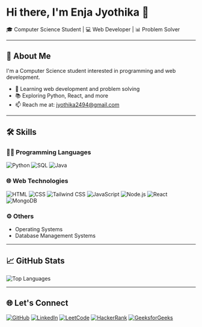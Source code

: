 # Hi there, I'm Enja Jyothika 👋

🎓 Computer Science Student | 💻 Web Developer | 📊 Problem Solver

---

## 🚀 About Me

I'm a Computer Science student interested in programming and web development.  

- 🌱 Learning web development and problem solving
- 📚 Exploring Python, React, and more
- 📫 Reach me at: jyothika2494@gmail.com

---

## 🛠️ Skills

### 👩‍💻 Programming Languages
![Python](https://img.shields.io/badge/Python-yellow?style=flat-square&logo=python)
![SQL](https://img.shields.io/badge/SQL-lightgrey?style=flat-square&logo=mysql)
![Java](https://img.shields.io/badge/Java-orange?style=flat-square&logo=java)

### 🌐 Web Technologies
![HTML](https://img.shields.io/badge/HTML-orange?style=flat-square&logo=html5)
![CSS](https://img.shields.io/badge/CSS-blue?style=flat-square&logo=css3)
![Tailwind CSS](https://img.shields.io/badge/Tailwind_CSS-38B2AC?style=flat-square&logo=tailwind-css&logoColor=white)
![JavaScript](https://img.shields.io/badge/JavaScript-yellow?style=flat-square&logo=javascript)
![Node.js](https://img.shields.io/badge/Node.js-green?style=flat-square&logo=node.js)
![React](https://img.shields.io/badge/React-blue?style=flat-square&logo=react)
![MongoDB](https://img.shields.io/badge/MongoDB-darkgreen?style=flat-square&logo=mongodb)

### ⚙️ Others
- Operating Systems
- Database Management Systems

---

## 📈 GitHub Stats


![Top Languages](https://github-readme-stats.vercel.app/api/top-langs/?username=Enjajyothika&layout=compact&theme=radical)

---

## 🌐 Let's Connect

[![GitHub](https://img.shields.io/badge/GitHub-black?style=flat-square&logo=github)](https://github.com/Enjajyothika)
[![LinkedIn](https://img.shields.io/badge/LinkedIn-blue?style=flat-square&logo=linkedin)](www.linkedin.com/in/enja-jyothika-305298304)
[![LeetCode](https://img.shields.io/badge/LeetCode-orange?style=flat-square&logo=leetcode)](https://leetcode.com/u/EnjaJyothika/)
[![HackerRank](https://img.shields.io/badge/HackerRank-2EC866?style=flat-square&logo=hackerrank)](https://www.hackerrank.com/profile/enjajyothika)
[![GeeksforGeeks](https://img.shields.io/badge/GeeksforGeeks-darkgreen?style=flat-square&logo=geeksforgeeks)](https://www.geeksforgeeks.org/user/enjajyo3dpi/)
